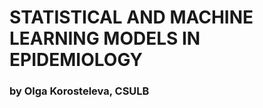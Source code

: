 <html>
  <h1>STATISTICAL AND MACHINE LEARNING MODELS IN EPIDEMIOLOGY
  <br>
  <h3>by Olga Korosteleva, CSULB</h1>
</html>

